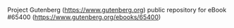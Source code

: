 Project Gutenberg (https://www.gutenberg.org) public repository for
eBook #65400 (https://www.gutenberg.org/ebooks/65400)
